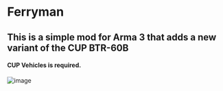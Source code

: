 # Ferryman
## This is a simple mod for Arma 3 that adds a new variant of the CUP BTR-60B
#### CUP Vehicles is required.
![image](https://user-images.githubusercontent.com/94483249/172251707-30dcad88-52d9-44dc-a08e-b75b0465075f.png)
